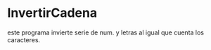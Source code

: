 InvertirCadena
==============

este programa invierte serie de num. y letras al igual que cuenta los caracteres.